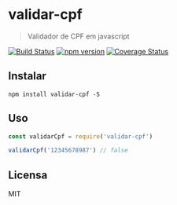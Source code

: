 # validar-cpf

> Validador de CPF em javascript

[![Build Status](https://travis-ci.org/guilhermehn/validar-cpf.svg?branch=master)](https://travis-ci.org/guilhermehn/validar-cpf)
[![npm version](https://badge.fury.io/js/gerar-cpf.svg)](http://badge.fury.io/js/gerar-cpf)
[![Coverage Status](https://coveralls.io/repos/github/guilhermehn/validar-cpf/badge.svg?branch=master)](https://coveralls.io/github/guilhermehn/validar-cpf?branch=master)

## Instalar

`npm install validar-cpf -S`

## Uso

```js
const validarCpf = require('validar-cpf')

validarCpf('12345678987') // false
```

## Licensa

MIT
